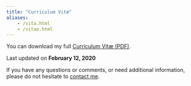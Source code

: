 ```yaml
---
title: "Curriculum Vitæ"
aliases:
    - /vita.html
    - /vitae.html
---
```


You can download my full [Curriculum Vitæ (PDF)](/files/vita/zamboni-vita.pdf).

Last updated on **February 12, 2020**

If you have any questions or comments, or need additional
information, please do not hesitate to [contact me](/contact).
